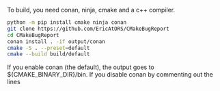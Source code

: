 To build, you need conan, ninja, cmake and a c++ compiler.

```bash
python -m pip install cmake ninja conan
git clone https://github.com/EricAtORS/CMakeBugReport
cd CMakeBugReport
conan install . -if output/conan
cmake -S . --preset=default
cmake --build build/default
```

If you enable conan (the default),  the output goes to ${CMAKE_BINARY_DIR}/bin.
If you disable conan by commenting out the lines 